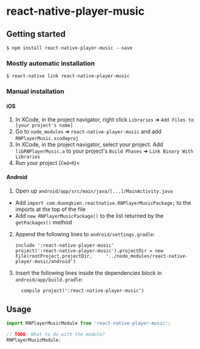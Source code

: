 
# react-native-player-music

## Getting started

`$ npm install react-native-player-music --save`

### Mostly automatic installation

`$ react-native link react-native-player-music`

### Manual installation


#### iOS

1. In XCode, in the project navigator, right click `Libraries` ➜ `Add Files to [your project's name]`
2. Go to `node_modules` ➜ `react-native-player-music` and add `RNPlayerMusic.xcodeproj`
3. In XCode, in the project navigator, select your project. Add `libRNPlayerMusic.a` to your project's `Build Phases` ➜ `Link Binary With Libraries`
4. Run your project (`Cmd+R`)<

#### Android

1. Open up `android/app/src/main/java/[...]/MainActivity.java`
  - Add `import com.duongkien.reactnative.RNPlayerMusicPackage;` to the imports at the top of the file
  - Add `new RNPlayerMusicPackage()` to the list returned by the `getPackages()` method
2. Append the following lines to `android/settings.gradle`:
  	```
  	include ':react-native-player-music'
  	project(':react-native-player-music').projectDir = new File(rootProject.projectDir, 	'../node_modules/react-native-player-music/android')
  	```
3. Insert the following lines inside the dependencies block in `android/app/build.gradle`:
  	```
      compile project(':react-native-player-music')
  	```


## Usage
```javascript
import RNPlayerMusicModule from 'react-native-player-music';

// TODO: What to do with the module?
RNPlayerMusicModule;
```

